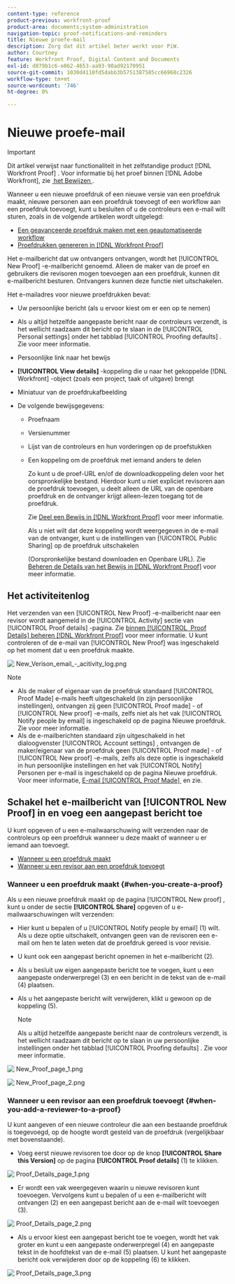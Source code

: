 ```yaml
---
content-type: reference
product-previous: workfront-proof
product-area: documents;system-administration
navigation-topic: proof-notifications-and-reminders
title: Nieuwe proefe-mail
description: Zorg dat dit artikel beter werkt voor PiW.
author: Courtney
feature: Workfront Proof, Digital Content and Documents
exl-id: d879b1c6-e862-4653-aa93-90ad92170951
source-git-commit: 1030d4110fd5dabb3b5751387585cc66968c2326
workflow-type: tm+mt
source-wordcount: '746'
ht-degree: 0%

---
```


# Nieuwe proefe-mail

>[!IMPORTANT]
>
>Dit artikel verwijst naar functionaliteit in het zelfstandige product [!DNL Workfront Proof] . Voor informatie bij het proef binnen [!DNL Adobe Workfront], zie [&#x200B; het Bewijzen &#x200B;](../../../review-and-approve-work/proofing/proofing.md).

<!--
<p style="color: #000000;" data-mc-conditions="QuicksilverOrClassic.Draft mode">Make this article work better for PiW.</p>
-->

Wanneer u een nieuwe proefdruk of een nieuwe versie van een proefdruk maakt, nieuwe personen aan een proefdruk toevoegt of een workflow aan een proefdruk toevoegt, kunt u besluiten of u de controleurs een e-mail wilt sturen, zoals in de volgende artikelen wordt uitgelegd:

* [Een geavanceerde proefdruk maken met een geautomatiseerde workflow](../../../review-and-approve-work/proofing/creating-proofs-within-workfront/create-automated-proof-workflow.md)
* [Proefdrukken genereren in  [!DNL Workfront Proof]](../../../workfront-proof/wp-work-proofsfiles/create-proofs-and-files/generate-proofs.md)

Het e-mailbericht dat uw ontvangers ontvangen, wordt het [!UICONTROL New Proof] -e-mailbericht genoemd. Alleen de maker van de proef en gebruikers die revisoren mogen toevoegen aan een proefdruk, kunnen dit e-mailbericht besturen. Ontvangers kunnen deze functie niet uitschakelen.

Het e-mailadres voor nieuwe proefdrukken bevat:

* Uw persoonlijke bericht (als u ervoor kiest om er een op te nemen)
* Als u altijd hetzelfde aangepaste bericht naar de controleurs verzendt, is het wellicht raadzaam dit bericht op te slaan in de [!UICONTROL Personal settings] onder het tabblad [!UICONTROL Proofing defaults] . Zie voor meer informatie.
* Persoonlijke link naar het bewijs
* **[!UICONTROL View details]** -koppeling die u naar het gekoppelde [!DNL Workfront] -object (zoals een project, taak of uitgave) brengt
* Miniatuur van de proefdrukafbeelding
* De volgende bewijsgegevens:

   * Proefnaam
   * Versienummer
   * Lijst van de controleurs en hun vorderingen op de proefstukken
   * Een koppeling om de proefdruk met iemand anders te delen

     Zo kunt u de proef-URL en/of de downloadkoppeling delen voor het oorspronkelijke bestand. Hierdoor kunt u niet expliciet revisoren aan de proefdruk toevoegen, u deelt alleen de URL van de openbare proefdruk en de ontvanger krijgt alleen-lezen toegang tot de proefdruk.

     Zie [&#x200B; Deel een Bewijs in  [!DNL Workfront Proof]](../../../workfront-proof/wp-work-proofsfiles/share-proofs-and-files/share-proof.md) voor meer informatie.

     Als u niet wilt dat deze koppeling wordt weergegeven in de e-mail van de ontvanger, kunt u de instellingen van [!UICONTROL Public Sharing] op de proefdruk uitschakelen

     (Oorspronkelijke bestand downloaden en Openbare URL). Zie [&#x200B; Beheren de Details van het Bewijs in  [!DNL Workfront Proof]](../../../workfront-proof/wp-work-proofsfiles/manage-your-work/manage-proof-details.md) voor meer informatie.

## Het activiteitenlog

Het verzenden van een [!UICONTROL New Proof] -e-mailbericht naar een revisor wordt aangemeld in de [!UICONTROL Activity] sectie van [!UICONTROL Proof details] -pagina. Zie [&#x200B; binnen [!UICONTROL &#x200B; Proof Details] beheren  [!DNL Workfront Proof]](../../../workfront-proof/wp-work-proofsfiles/manage-your-work/manage-proof-details.md) voor meer informatie. U kunt controleren of de e-mail van [!UICONTROL New Proof] was ingeschakeld op het moment dat u een proefdruk maakte.

![&#x200B; New_Verison_email_-_acitivity_log.png &#x200B;](assets/new-verison-email---acitivity-log-350x44.png)

>[!NOTE]
>
>* Als de maker of eigenaar van de proefdruk standaard [!UICONTROL Proof Made] e-mails heeft uitgeschakeld (in zijn persoonlijke instellingen), ontvangen zij geen [!UICONTROL Proof made] - of [!UICONTROL New proof] -e-mails, zelfs niet als het vak [!UICONTROL Notify people by email] is ingeschakeld op de pagina Nieuwe proefdruk. Zie voor meer informatie.
>* Als de e-mailberichten standaard zijn uitgeschakeld in het dialoogvenster [!UICONTROL Account settings] , ontvangen de maker/eigenaar van de proefdruk geen [!UICONTROL Proof made] - of [!UICONTROL New proof] -e-mails, zelfs als deze optie is ingeschakeld in hun persoonlijke instellingen en het vak [!UICONTROL Notify] Personen per e-mail is ingeschakeld op de pagina Nieuwe proefdruk. Voor meer informatie, [&#x200B; E-mail [!UICONTROL Proof Made] &#x200B;](../../../workfront-proof/wp-emailsntfctns/proof-notifications-and-reminders/proof-made-email.md) en zie.
>



## Schakel het e-mailbericht van [!UICONTROL New Proof] in en voeg een aangepast bericht toe

U kunt opgeven of u een e-mailwaarschuwing wilt verzenden naar de controleurs op een proefdruk wanneer u deze maakt of wanneer u er iemand aan toevoegt.

* [Wanneer u een proefdruk maakt](#when-you-create-a-proof)
* [Wanneer u een revisor aan een proefdruk toevoegt](#when-you-add-a-reviewer-to-a-proof)

### Wanneer u een proefdruk maakt {#when-you-create-a-proof}

Als u een nieuwe proefdruk maakt op de pagina [!UICONTROL New proof] , kunt u onder de sectie **[!UICONTROL Share]** opgeven of u e-mailwaarschuwingen wilt verzenden:

* Hier kunt u bepalen of u [!UICONTROL Notify people by email] (1) wilt. Als u deze optie uitschakelt, ontvangen geen van de revisoren een e-mail om hen te laten weten dat de proefdruk gereed is voor revisie.
* U kunt ook een aangepast bericht opnemen in het e-mailbericht (2).
* Als u besluit uw eigen aangepaste bericht toe te voegen, kunt u een aangepaste onderwerpregel (3) en een bericht in de tekst van de e-mail (4) plaatsen.
* Als u het aangepaste bericht wilt verwijderen, klikt u gewoon op de koppeling (5).

  >[!NOTE]
  >
  >Als u altijd hetzelfde aangepaste bericht naar de controleurs verzendt, is het wellicht raadzaam dit bericht op te slaan in uw persoonlijke instellingen onder het tabblad [!UICONTROL Proofing defaults] . Zie voor meer informatie.

![&#x200B; New_Proof_page_1.png &#x200B;](assets/new-proof-page-1-350x186.png)

![&#x200B; New_Proof_page_2.png &#x200B;](assets/new-proof-page-2-350x283.png)

### Wanneer u een revisor aan een proefdruk toevoegt {#when-you-add-a-reviewer-to-a-proof}

U kunt aangeven of een nieuwe controleur die aan een bestaande proefdruk is toegevoegd, op de hoogte wordt gesteld van de proefdruk (vergelijkbaar met bovenstaande).

* Voeg eerst nieuwe revisoren toe door op de knop **[!UICONTROL Share this Version]** op de pagina **[!UICONTROL Proof details]** (1) te klikken.

![&#x200B; Proof_Details_page_1.png &#x200B;](assets/proof-details-page-1-350x118.png)

* Er wordt een vak weergegeven waarin u nieuwe revisoren kunt toevoegen. Vervolgens kunt u bepalen of u een e-mailbericht wilt ontvangen (2) en een aangepast bericht aan de e-mail wilt toevoegen (3).

![&#x200B; Proof_Details_page_2.png &#x200B;](assets/proof-details-page-2-350x174.png)

* Als u ervoor kiest een aangepast bericht toe te voegen, wordt het vak groter en kunt u een aangepaste onderwerpregel (4) en aangepaste tekst in de hoofdtekst van de e-mail (5) plaatsen. U kunt het aangepaste bericht ook verwijderen door op de koppeling (6) te klikken.

![&#x200B; Proof_Details_page_3.png &#x200B;](assets/proof-details-page-3-350x258.png)
